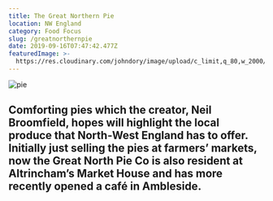 ```yaml
---
title: The Great Northern Pie
location: NW England
category: Food Focus
slug: /greatnorthernpie
date: 2019-09-16T07:47:42.477Z
featuredImage: >-
  https://res.cloudinary.com/johndory/image/upload/c_limit,q_80,w_2000/v1568614378/posts/greatnorthpieco/greatNorthPieCo-018_imnhqp.jpg
---
```

![pie](https://res.cloudinary.com/johndory/image/upload/c_limit,q_80,w_2000/v1568614378/posts/greatnorthpieco/greatNorthPieCo-018_imnhqp.jpg "pie")

## Comforting pies which the creator, Neil Broomfield, hopes will highlight the local produce that North-West England has to offer.  Initially just selling the pies at farmers’ markets, now the Great North Pie Co is also resident at Altrincham’s Market House and has more recently opened a café in Ambleside.
